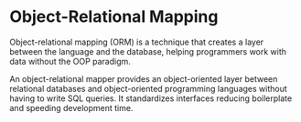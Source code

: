 # Object-Relational Mapping

Object-relational mapping (ORM) is a technique that creates a layer between the language and the database, helping programmers work with data without the OOP paradigm.

An object-relational mapper provides an object-oriented layer between relational databases and object-oriented programming languages without having to write SQL queries. It standardizes interfaces reducing boilerplate and speeding development time.
